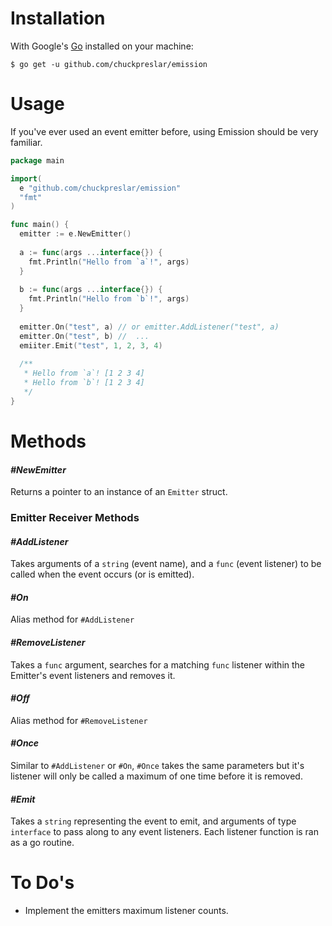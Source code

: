 Installation
============

With Google's [Go](http://www.golang.org) installed on your machine:

    $ go get -u github.com/chuckpreslar/emission

Usage
=====

If you've ever used an event emitter before, using Emission should be very familiar.

```go
package main

import(
  e "github.com/chuckpreslar/emission"
  "fmt"
)

func main() {
  emitter := e.NewEmitter()
  
  a := func(args ...interface{}) {
    fmt.Println("Hello from `a`!", args)
  }
  
  b := func(args ...interface{}) {
    fmt.Println("Hello from `b`!", args)
  }
  
  emitter.On("test", a) // or emitter.AddListener("test", a)
  emitter.On("test", b) //  ...
  emiiter.Emit("test", 1, 2, 3, 4)
  
  /**
   * Hello from `a`! [1 2 3 4]
   * Hello from `b`! [1 2 3 4]
   */
}
```

Methods
=======

#### *#NewEmitter*

Returns a pointer to an instance of an `Emitter` struct.

### Emitter Receiver Methods

#### *#AddListener*

Takes arguments of a `string` (event name), and a `func` (event listener) to be called when the event occurs (or is emitted).

#### *#On*

Alias method for `#AddListener`

#### *#RemoveListener*

Takes a `func` argument, searches for a matching `func` listener within the Emitter's event listeners and removes it.

#### *#Off*

Alias method for `#RemoveListener`

#### *#Once*

Similar to `#AddListener` or `#On`, `#Once` takes the same parameters but it's listener will only be called a maximum of one time before it is removed.

#### *#Emit*

Takes a `string` representing the event to emit, and arguments of type `interface` to pass along to any event listeners.  Each listener function is ran as a go routine.

To Do's
=======
  * Implement the emitters maximum listener counts.
